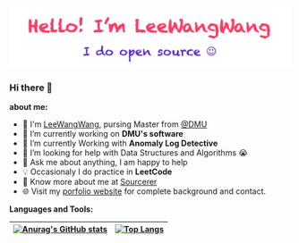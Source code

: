 <!--
**LeeWangWang/LeeWangWang** is a ✨ _special_ ✨ repository because its `README.md` (this file) appears on your GitHub profile.


Here are some ideas to get you started:

- 🔭 I’m currently working on ...
- 🌱 I’m currently learning ...
- 👯 I’m looking to collaborate on ...
- 🤔 I’m looking for help with ...
- 💬 Ask me about ...
- 📫 How to reach me: ...
- 😄 Pronouns: ...
- ⚡ Fun fact: ...
-->

<!-- <p align="center"><a href="https://github.com/LeeWangWang"><img width="50%" src="./images/mylogo.png" /></a></p> -->

<p align="center"><a href="https://github.com/LeeWangWang"><img src="./images/mylogo.png" /></a></p>

### Hi there 👋

**about me:**
- :school: I'm [LeeWangWang](https://github.com/LeeWangWang), pursing Master from <a href="https://www.dlmu.edu.cn/">@DMU  </a>
- 🔭 I’m currently working on  **DMU's software**
- 🌱 I’m currently Working with **Anomaly Log Detective**
- 🤔 I’m looking for help with Data Structures and Algorithms 😭
- 💬 Ask me about anything, I am happy to help
- :bulb: Occasionaly I do practice in **LeetCode**
- 👨 Know more about me at [Sourcerer](https://blog.csdn.net/weixin_42562514) 
- 🌐 Visit my [porfolio website](https://github.com/LeeWangWang) for complete background and contact.


**Languages and Tools:**

| [![Anurag's GitHub stats](https://github-readme-stats.vercel.app/api?username=LeeWangWang&show_icons=true&theme=radical)](https://github.com/LeeWangWang/LeeWangWang) | [![Top Langs](https://github-readme-stats.vercel.app/api/top-langs/?username=LeeWangWang&show_icons=true&theme=highcontrast)](https://github.com/LeeWangWang/LeeWangWang) | 
| ------------- | ------------- |

